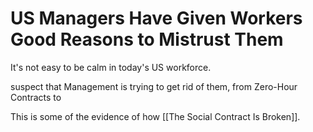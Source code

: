 # US Managers Have Given Workers Good Reasons to Mistrust Them

It's not easy to be calm in today's US workforce. 

suspect that Management is trying to get rid of them, from Zero-Hour Contracts to 

This is some of the evidence of how [[The Social Contract Is Broken]].  